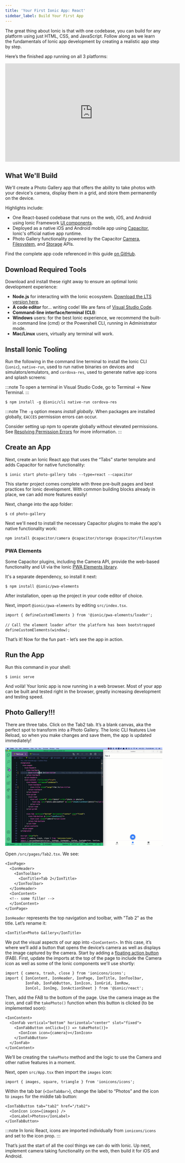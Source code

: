```yaml
---
title: 'Your First Ionic App: React'
sidebar_label: Build Your First App
---
```


<head>
  <title>React Apps | Build Your First Ionic Framework React Application</title>
  <meta name="description" content="Build your first Ionic React App. With one codebase, you can build an Ionic Framework application for any platform using just HTML, CSS, and JavaScript." />
</head>

The great thing about Ionic is that with one codebase, you can build for any platform using just HTML, CSS, and JavaScript. Follow along as we learn the fundamentals of Ionic app development by creating a realistic app step by step.

Here’s the finished app running on all 3 platforms:

<iframe width="560" height="315" src="https://www.youtube.com/embed/0ASQ13Y1Rk4" frameborder="0" allow="accelerometer; autoplay; encrypted-media; gyroscope; picture-in-picture" allowfullscreen></iframe>

## What We'll Build

We'll create a Photo Gallery app that offers the ability to take photos with your device's camera, display them in a grid, and store them permanently on the device.

Highlights include:
* One React-based codebase that runs on the web, iOS, and Android using Ionic Framework [UI components](https://ionicframework.com/docs/components).
* Deployed as a native iOS and Android mobile app using [Capacitor](https://capacitor.ionicframework.com), Ionic's official native app runtime.
* Photo Gallery functionality powered by the Capacitor [Camera](https://capacitor.ionicframework.com/docs/apis/camera), [Filesystem](https://capacitor.ionicframework.com/docs/apis/filesystem), and [Storage](https://capacitor.ionicframework.com/docs/apis/storage) APIs.

Find the complete app code referenced in this guide [on GitHub](https://github.com/ionic-team/photo-gallery-capacitor-react).

## Download Required Tools

Download and install these right away to ensure an optimal Ionic development experience:
* <strong>Node.js</strong> for interacting with the Ionic ecosystem. [Download the LTS version here](https://nodejs.org/en/).
* <strong>A code editor</strong> for... writing code! We are fans of [Visual Studio Code](https://code.visualstudio.com/).
* <strong>Command-line interface/terminal (CLI)</strong>:
 * <strong>Windows</strong> users: for the best Ionic experience, we recommend the built-in command line (cmd) or the Powershell CLI, running in Administrator mode.
 * <strong>Mac/Linux</strong> users, virtually any terminal will work.


## Install Ionic Tooling
Run the following in the command line terminal to install the Ionic CLI (`ionic`), `native-run`, used to run native binaries on devices and simulators/emulators, and `cordova-res`, used to generate native app icons and splash screens:

:::note
To open a terminal in Visual Studio Code, go to Terminal -> New Terminal.
:::

```shell
$ npm install -g @ionic/cli native-run cordova-res
```

:::note
The `-g` option means _install globally_. When packages are installed globally, `EACCES` permission errors can occur.

Consider setting up npm to operate globally without elevated permissions. See [Resolving Permission Errors](../developing/tips.md#resolving-permission-errors) for more information.
:::


## Create an App
Next, create an Ionic React app that uses the “Tabs” starter template and adds Capacitor for native functionality:

```shell
$ ionic start photo-gallery tabs --type=react --capacitor
```

This starter project comes complete with three pre-built pages and best practices for Ionic development. With common building blocks already in place, we can add more features easily!

Next, change into the app folder:

```shell
$ cd photo-gallery
```

Next we'll need to install the necessary Capacitor plugins to make the app's native functionality work:

```shell
npm install @capacitor/camera @capacitor/storage @capacitor/filesystem
```

### PWA Elements

Some Capacitor plugins, including the Camera API, provide the web-based functionality and UI via the Ionic [PWA Elements library](https://github.com/ionic-team/pwa-elements).

It's a separate dependency, so install it next:

```shell
$ npm install @ionic/pwa-elements
```

After installation, open up the project in your code editor of choice.

Next, import `@ionic/pwa-elements` by editing `src/index.tsx`.

```tsx
import { defineCustomElements } from '@ionic/pwa-elements/loader';

// Call the element loader after the platform has been bootstrapped
defineCustomElements(window);
```

That’s it! Now for the fun part - let’s see the app in action.

## Run the App
Run this command in your shell:

```shell
$ ionic serve
```

And voilà! Your Ionic app is now running in a web browser. Most of your app can be built and tested right in the browser, greatly increasing development and testing speed.

## Photo Gallery!!!

There are three tabs. Click on the Tab2 tab. It’s a blank canvas, aka the perfect spot to transform into a Photo Gallery. The Ionic CLI features Live Reload, so when you make changes and save them, the app is updated immediately!

![Before and after going through this tutorial](./_assets/img/live-reload.gif)

Open `/src/pages/Tab2.tsx`. We see:

```tsx
<IonPage>
  <IonHeader>
    <IonToolbar>
      <IonTitle>Tab 2</IonTitle>
    </IonToolbar>
  </IonHeader>
  <IonContent>
  <!-- some filler -->
  </IonContent>
</IonPage>
```

`IonHeader` represents the top navigation and toolbar, with "Tab 2" as the title. Let’s rename it:

```tsx
<IonTitle>Photo Gallery</IonTitle>
```

We put the visual aspects of our app into `<IonContent>`. In this case, it’s where we’ll add a button that opens the device’s camera as well as displays the image captured by the camera. Start by adding a [floating action button](https://ionicframework.com/docs/api/fab) (FAB). First, update the imports at the top of the page to include the Camera icon as well as some of the Ionic components we'll use shortly:

```tsx
import { camera, trash, close } from 'ionicons/icons';
import { IonContent, IonHeader, IonPage, IonTitle, IonToolbar,
         IonFab, IonFabButton, IonIcon, IonGrid, IonRow,
         IonCol, IonImg, IonActionSheet } from '@ionic/react';
```

Then, add the FAB to the bottom of the page. Use the camera image as the icon, and call the `takePhoto()` function when this button is clicked (to be implemented soon):

```tsx
<IonContent>
  <IonFab vertical="bottom" horizontal="center" slot="fixed">
    <IonFabButton onClick={() => takePhoto()}>
      <IonIcon icon={camera}></IonIcon>
    </IonFabButton>
  </IonFab>
</IonContent>
```

We’ll be creating the `takePhoto` method and the logic to use the Camera and other native features in a moment.

Next, open `src/App.tsx` then import the `images` icon:

```tsx
import { images, square, triangle } from 'ionicons/icons';
```

Within the tab bar (`<IonTabBar>`), change the label to “Photos” and the icon to `images` for the middle tab button:

```tsx
<IonTabButton tab="tab2" href="/tab2">
  <IonIcon icon={images} />
  <IonLabel>Photos</IonLabel>
</IonTabButton>
```

:::note
In Ionic React, icons are imported individually from `ionicons/icons` and set to the icon prop.
:::

That’s just the start of all the cool things we can do with Ionic. Up next, implement camera taking functionality on the web, then build it for iOS and Android.

